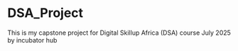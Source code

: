 # DSA_Project
This is my capstone project for Digital Skillup Africa (DSA) course July 2025 by incubator hub
